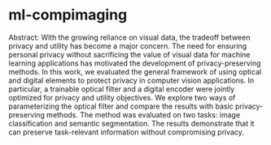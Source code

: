 # ml-compimaging

Abstract: With the growing reliance on visual data, the tradeoff between privacy and utility has become a major concern. The need for ensuring personal privacy without sacrificing the value of visual data for machine learning applications has motivated the development of privacy-preserving methods. In this work, we evaluated the general framework of using optical and digital elements to protect privacy in computer vision applications. In particular, a trainable optical filter and a digital encoder were jointly optimized for privacy and utility objectives. We explore two ways of parameterizing the optical filter and compare the results with basic privacy-preserving methods. The method was evaluated on two tasks: image classification and semantic segmentation. The results demonstrate that it can preserve task-relevant information without compromising privacy.
